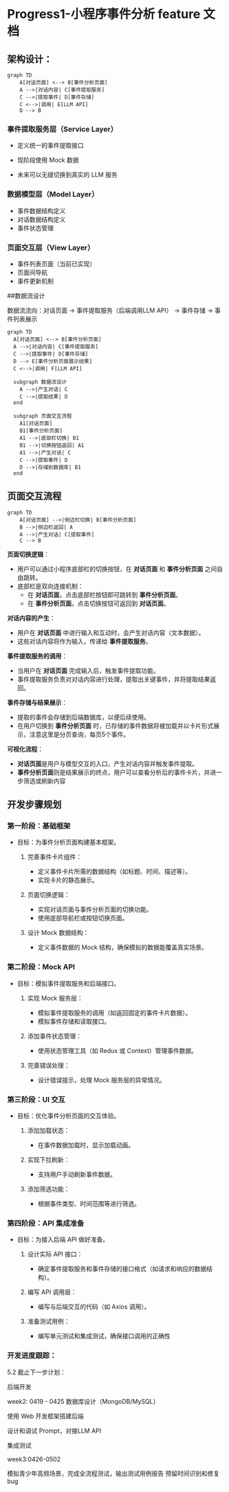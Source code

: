 # Progress1-小程序事件分析 feature 文档

## 架构设计：

```mermaid
graph TD
    A[对话页面] <--> B[事件分析页面]
    A -->|对话内容| C[事件提取服务]
    C -->|提取事件| D[事件存储]
    C <-->|调用| E[LLM API]
    D --> B
```

### 事件提取服务层（Service Layer）

- 定义统一的事件提取接口

- 现阶段使用 Mock 数据

- 未来可以无缝切换到真实的 LLM 服务

### 数据模型层（Model Layer）

- 事件数据结构定义
- 对话数据结构定义
- 事件状态管理
### 页面交互层（View Layer）
- 事件列表页面（当前已实现）
- 页面间导航
- 事件更新机制




##数据流设计

数据流流向：对话页面 -> 事件提取服务（后端调用LLM API） -> 事件存储 -> 事件列表展示

```mermaid
graph TD
  A[对话页面] <--> B[事件分析页面]
  A -->|对话内容| C[事件提取服务]
  C -->|提取事件| D[事件存储]
  D --> E[事件分析页面展示结果]
  C <-->|调用| F[LLM API]

  subgraph 数据流设计
    A -->|产生对话| C
    C -->|提取结果| D
  end

  subgraph 页面交互流程
    A1[对话页面]
    B1[事件分析页面]
    A1 -->|底部栏切换| B1
    B1 -->|切换按钮返回| A1
    A1 -->|产生对话| C
    C -->|提取事件| D
    D -->|存储到数据库| B1
  end
```


## 页面交互流程
```mermaid
graph TD
    A[对话页面] -->|侧边栏切换| B[事件分析页面]
    B -->|侧边栏返回| A
    A -->|产生对话| C[提取事件]
    C --> B
```

**页面切换逻辑**：

- 用户可以通过小程序底部栏的切换按钮，在 **对话页面** 和 **事件分析页面** 之间自由跳转。
- 底部栏是双向连接机制：
  - 在 **对话页面**，点击底部栏按钮即可跳转到 **事件分析页面**。
  - 在 **事件分析页面**，点击切换按钮可返回到 **对话页面**。

**对话内容的产生**：

- 用户在 **对话页面** 中进行输入和互动时，会产生对话内容（文本数据）。
- 这些对话内容将作为输入，传递给 **事件提取服务**。

**事件提取服务的调用**：

- 当用户在 **对话页面** 完成输入后，触发事件提取功能。
- 事件提取服务负责对对话内容进行处理，提取出关键事件，并将提取结果返回。

**事件存储与结果展示**：

- 提取的事件会存储到后端数据库，以便后续使用。
- 在用户切换到 **事件分析页面** 时，已存储的事件数据将被加载并以卡片形式展示，注意这里是分页查询，每页5个事件。

**可视化流程**：

- **对话页面**是用户与模型交互的入口，产生对话内容并触发事件提取。
- **事件分析页面**则是结果展示的终点，用户可以查看分析后的事件卡片，并进一步筛选或刷新内容

## 开发步骤规划

### **第一阶段：基础框架**

- 目标：为事件分析页面构建基本框架。

  1. 完善事件卡片组件：

     - 定义事件卡片所需的数据结构（如标题、时间、描述等）。
     - 实现卡片的静态展示。
     
  2. 页面切换逻辑：

     - 实现对话页面与事件分析页面的切换功能。
     - 使用底部导航栏或按钮切换页面。
     
  3. 设计 Mock 数据结构：
  
     - 定义事件数据的 Mock 结构，确保模拟的数据能覆盖真实场景。

### **第二阶段：Mock API**

- 目标：模拟事件提取服务和后端接口。

  1. 实现 Mock 服务层：

     - 模拟事件提取服务的调用（如返回固定的事件卡片数据）。
     - 模拟事件存储和读取接口。
     
  2. 添加事件状态管理：

     - 使用状态管理工具（如 Redux 或 Context）管理事件数据。

  3. 完善错误处理：

     - 设计错误提示，处理 Mock 服务层的异常情况。

### **第三阶段：UI 交互**

- 目标：优化事件分析页面的交互体验。

  1. 添加加载状态：

     - 在事件数据加载时，显示加载动画。

  2. 实现下拉刷新：

     - 支持用户手动刷新事件数据。

  3. 添加筛选功能：

     - 根据事件类型、时间范围等进行筛选。

### **第四阶段：API 集成准备**

- 目标：为接入后端 API 做好准备。

  1. 设计实际 API 接口：

     - 确定事件提取服务和事件存储的接口格式（如请求和响应的数据结构）。

  2. 编写 API 调用层：

     - 编写与后端交互的代码（如 Axios 调用）。

  3. 准备测试用例：

     - 编写单元测试和集成测试，确保接口调用的正确性





### 开发进度跟踪：

5.2 截止下一步计划：

 后端开发

 week2: 0419 - 0425
 数据库设计（MongoDB/MySQL）

 使用 Web 开发框架搭建后端

 设计和调试 Prompt，对接LLM API

 集成测试

 week3:0426-0502

 模拟青少年高频场景，完成全流程测试，输出测试用例报告
 预留时间识别和修复bug
